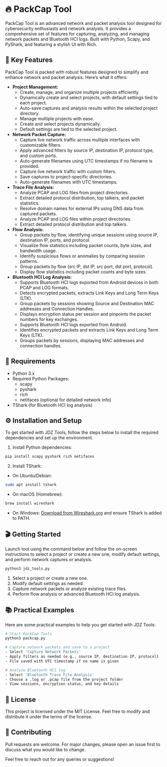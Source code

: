 # 🔥 PackCap Tool

PackCap Tool is an advanced network and packet analysis tool designed for cybersecurity enthusiasts and network analysts. It provides a comprehensive set of features for capturing, analyzing, and managing network packets and Bluetooth HCI logs. Built with Python, Scapy, and PyShark, and featuring a stylish UI with Rich.

## 🚀 Key Features

PackCap Tool is packed with robust features designed to simplify and enhance network and packet analysis. Here’s what it offers:

- **Project Management:**
  - Create, manage, and organize multiple projects efficiently.
  - Dynamically create and select projects, with default settings tied to each project.
  - Auto-save captures and analysis results within the selected project directory.
  - Manage multiple projects with ease.
  - Create and select projects dynamically.
  - Default settings are tied to the selected project.
- **Network Packet Capture:**
  - Capture live network traffic across multiple interfaces with customizable filters.
  - Apply advanced filters by source IP, destination IP, protocol type, and custom ports.
  - Auto-generate filenames using UTC timestamps if no filename is provided.
  - Capture live network traffic with custom filters.
  - Save captures to project-specific directories.
  - Auto-generate filenames with UTC timestamps.
- **Trace File Analysis:**
  - Analyze PCAP and LOG files from project directories.
  - Extract detailed protocol distribution, top talkers, and packet statistics.
  - Resolve domain names for external IPs using DNS data from captured packets.
  - Analyze PCAP and LOG files within project directories.
  - Extract detailed protocol distribution and top talkers.
- **Flow Analysis:**
  - Group packets by flow, identifying unique sessions using source IP, destination IP, ports, and protocol.
  - Visualize flow statistics including packet counts, byte sizes, and bandwidth usage.
  - Identify suspicious flows or anomalies by comparing session patterns.
  - Group packets by flow (src IP, dst IP, src port, dst port, protocol).
  - Display flow statistics including packet counts and byte sizes.
- **Bluetooth HCI Log Analysis:**
  - Supports Bluetooth HCI logs exported from Android devices in both PCAP and LOG formats.
  - Detects encrypted packets, extracts Link Keys and Long Term Keys (LTK).
  - Group packets by sessions showing Source and Destination MAC addresses and Connection Handles.
  - Displays encryption status per session and pinpoints the packet numbers for key exchanges.
  - Supports Bluetooth HCI logs exported from Android.
  - Identifies encrypted packets and extracts Link Keys and Long Term Keys (LTK).
  - Groups packets by sessions, displaying MAC addresses and connection handles.

## 🧰 Requirements

- Python 3.x
- Required Python Packages:
  - scapy
  - pyshark
  - rich
  - netifaces (optional for detailed network info)
- TShark (for Bluetooth HCI log analysis)

## ⚙️ Installation and Setup

To get started with JDZ Tools, follow the steps below to install the required dependencies and set up the environment.

1. Install Python dependencies:

```bash
pip install scapy pyshark rich netifaces
```

2. Install TShark:

- On Ubuntu/Debian:

```bash
sudo apt install tshark
```

- On macOS (Homebrew):

```bash
brew install wireshark
```

- On Windows: [Download from Wireshark.org](https://www.wireshark.org/download.html) and ensure TShark is added to PATH.

## 🎬 Getting Started

Launch tool using the command below and follow the on-screen instructions to select a project or create a new one, modify default settings, and perform network captures or analysis.

```bash
python3 jdz_tools.py
```

1. Select a project or create a new one.
2. Modify default settings as needed.
3. Capture network packets or analyze existing trace files.
4. Perform flow analysis or advanced Bluetooth HCI log analysis.

## 📚 Practical Examples

Here are some practical examples to help you get started with JDZ Tools:

```bash
# Start PackCap Tools
python3 packcap.py

# Capture network packets and save to a project
- Select 'Capture Network Packets'
- Apply filters as needed (e.g., source IP, destination IP, protocol)
- File saved with UTC timestamp if no name is given

# Analyze Bluetooth HCI log
- Select 'Bluetooth Trace File Analysis'
- Choose a .log or .pcap file from the project folder
- View sessions, encryption status, and key details
```

## 📜 License

This project is licensed under the MIT License. Feel free to modify and distribute it under the terms of the license.

## 🚧 Contributing

Pull requests are welcome. For major changes, please open an issue first to discuss what you would like to change.

Feel free to reach out for any queries or suggestions!
